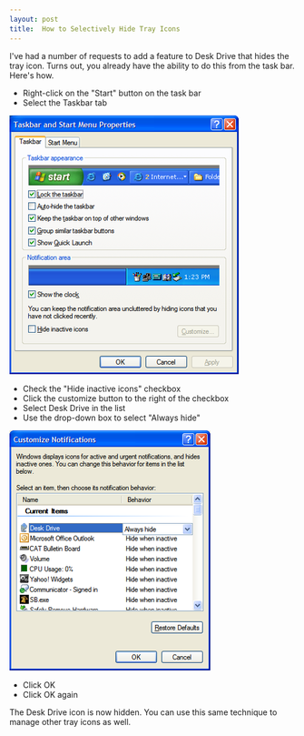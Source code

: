 ```yaml
---
layout: post
title:  How to Selectively Hide Tray Icons
---
```

I've had a number of requests to add a feature to Desk Drive that hides the tray icon. Turns out, you already have the ability to do this from the task bar. Here's how.

  * Right-click on the "Start" button on the task bar
  * Select the Taskbar tab   
  
[![image](/cdn/images/blog/HowtoSelectivelyHideTrayIcons_A063/image_thumb.png)](/cdn/images/blog/HowtoSelectivelyHideTrayIcons_A063/image.png)
  * Check the "Hide inactive icons" checkbox
  * Click the customize button to the right of the checkbox
  * Select Desk Drive in the list
  * Use the drop-down box to select "Always hide"   
  
[![image](/cdn/images/blog/HowtoSelectivelyHideTrayIcons_A063/image_thumb_3.png)](/cdn/images/blog/HowtoSelectivelyHideTrayIcons_A063/image_3.png)
  * Click OK
  * Click OK again

The Desk Drive icon is now hidden. You can use this same technique to manage other tray icons as well.
